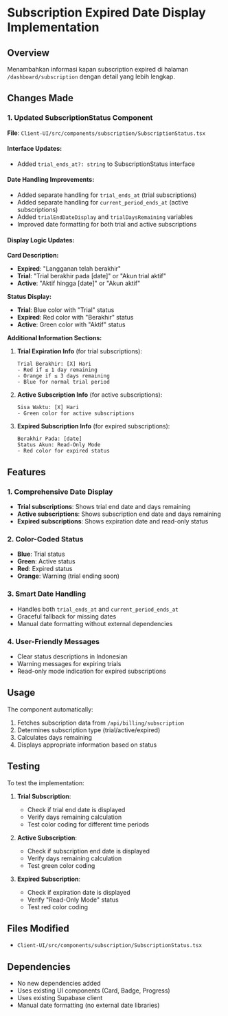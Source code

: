 # Subscription Expired Date Display Implementation

## Overview
Menambahkan informasi kapan subscription expired di halaman `/dashboard/subscription` dengan detail yang lebih lengkap.

## Changes Made

### 1. Updated SubscriptionStatus Component
**File**: `Client-UI/src/components/subscription/SubscriptionStatus.tsx`

#### Interface Updates:
- Added `trial_ends_at?: string` to SubscriptionStatus interface

#### Date Handling Improvements:
- Added separate handling for `trial_ends_at` (trial subscriptions)
- Added separate handling for `current_period_ends_at` (active subscriptions)
- Added `trialEndDateDisplay` and `trialDaysRemaining` variables
- Improved date formatting for both trial and active subscriptions

#### Display Logic Updates:

**Card Description:**
- **Expired**: "Langganan telah berakhir"
- **Trial**: "Trial berakhir pada [date]" or "Akun trial aktif"
- **Active**: "Aktif hingga [date]" or "Akun aktif"

**Status Display:**
- **Trial**: Blue color with "Trial" status
- **Expired**: Red color with "Berakhir" status
- **Active**: Green color with "Aktif" status

**Additional Information Sections:**

1. **Trial Expiration Info** (for trial subscriptions):
   ```
   Trial Berakhir: [X] Hari
   - Red if ≤ 1 day remaining
   - Orange if ≤ 3 days remaining
   - Blue for normal trial period
   ```

2. **Active Subscription Info** (for active subscriptions):
   ```
   Sisa Waktu: [X] Hari
   - Green color for active subscriptions
   ```

3. **Expired Subscription Info** (for expired subscriptions):
   ```
   Berakhir Pada: [date]
   Status Akun: Read-Only Mode
   - Red color for expired status
   ```

## Features

### 1. Comprehensive Date Display
- **Trial subscriptions**: Shows trial end date and days remaining
- **Active subscriptions**: Shows subscription end date and days remaining
- **Expired subscriptions**: Shows expiration date and read-only status

### 2. Color-Coded Status
- **Blue**: Trial status
- **Green**: Active status
- **Red**: Expired status
- **Orange**: Warning (trial ending soon)

### 3. Smart Date Handling
- Handles both `trial_ends_at` and `current_period_ends_at`
- Graceful fallback for missing dates
- Manual date formatting without external dependencies

### 4. User-Friendly Messages
- Clear status descriptions in Indonesian
- Warning messages for expiring trials
- Read-only mode indication for expired subscriptions

## Usage

The component automatically:
1. Fetches subscription data from `/api/billing/subscription`
2. Determines subscription type (trial/active/expired)
3. Calculates days remaining
4. Displays appropriate information based on status

## Testing

To test the implementation:

1. **Trial Subscription**:
   - Check if trial end date is displayed
   - Verify days remaining calculation
   - Test color coding for different time periods

2. **Active Subscription**:
   - Check if subscription end date is displayed
   - Verify days remaining calculation
   - Test green color coding

3. **Expired Subscription**:
   - Check if expiration date is displayed
   - Verify "Read-Only Mode" status
   - Test red color coding

## Files Modified

- `Client-UI/src/components/subscription/SubscriptionStatus.tsx`

## Dependencies

- No new dependencies added
- Uses existing UI components (Card, Badge, Progress)
- Uses existing Supabase client
- Manual date formatting (no external date libraries)
